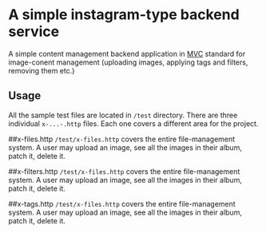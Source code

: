 # A simple instagram-type backend service

A simple content management backend application in [MVC](https://en.wikipedia.org/wiki/Model%E2%80%93view%E2%80%93controller) standard for image-conent management (uploading images, applying tags and filters, removing them etc.)

## Usage

All the sample test files are located in `/test` directory. There are three individual `x-...-.http` files. Each one covers a different area for the project.

##x-files.http
`/test/x-files.http` covers the entire file-management system. A user may upload an image, see all the images in their album, patch it, delete it.

##x-filters.http
`/test/x-files.http` covers the entire file-management system. A user may upload an image, see all the images in their album, patch it, delete it.

##x-tags.http
`/test/x-files.http` covers the entire file-management system. A user may upload an image, see all the images in their album, patch it, delete it.
